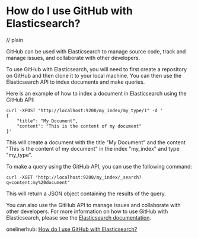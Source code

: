 # How do I use GitHub with Elasticsearch?
// plain

GitHub can be used with Elasticsearch to manage source code, track and manage issues, and collaborate with other developers.

To use GitHub with Elasticsearch, you will need to first create a repository on GitHub and then clone it to your local machine. You can then use the Elasticsearch API to index documents and make queries.

Here is an example of how to index a document in Elasticsearch using the GitHub API:

```
curl -XPOST "http://localhost:9200/my_index/my_type/1" -d '
{
    "title": "My Document",
    "content": "This is the content of my document"
}'
```

This will create a document with the title "My Document" and the content "This is the content of my document" in the index "my_index" and type "my_type".

To make a query using the GitHub API, you can use the following command:

```
curl -XGET "http://localhost:9200/my_index/_search?q=content:my%20document"
```

This will return a JSON object containing the results of the query.

You can also use the GitHub API to manage issues and collaborate with other developers. For more information on how to use GitHub with Elasticsearch, please see the [Elasticsearch documentation](https://www.elastic.co/guide/en/elasticsearch/reference/current/git-repository.html).

onelinerhub: [How do I use GitHub with Elasticsearch?](https://onelinerhub.com/elasticsearch/how-do-i-use-github-with-elasticsearch)